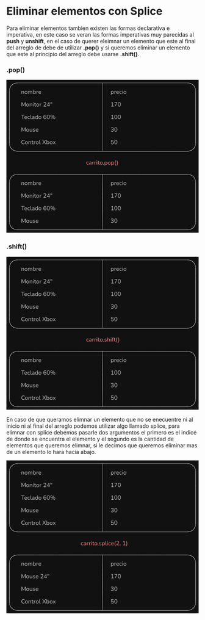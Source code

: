 # Eliminar elementos con Splice

Para eliminar elementos tambien existen las formas declarativa e imperativa, en este caso se veran las formas imperativas muy parecidas al **push** y **unshift**, en el caso de querer eleimnar un elemento que este al final del arreglo de debe de utilizar **.pop()** y si queremos eliminar un elemento que este al principio del arreglo debe usarse **.shift()**.

### .pop()

![arreglos](../../img/arreglos(14).png)

### .shift()

![arreglos](../../img/arreglos(15).png)

En caso de que queramos elimnar un elemento que no se enecuentre ni al inicio ni al final del arreglo podemos utilizar algo llamado splice, para elimnar con splice debemos pasarle dos argumentos el primero es el indice de donde se encuentra el elemento y el segundo es la cantidad de elementos que queremos elimnar, si le decimos que queremos eliminar mas de un elemento lo hara hacia abajo.

![arreglos](../../img/arreglos(16).png)
